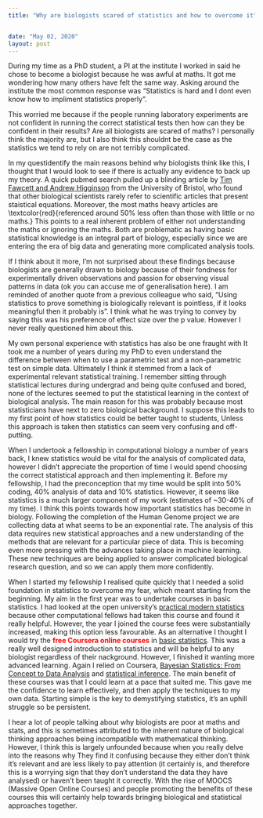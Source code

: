 ```yaml
---
title: "Why are biologists scared of statistics and how to overcome it"


date: "May 02, 2020"
layout: post
---
```


<script src="{{ site.url }}{{ site.baseurl }}/knitr_files/Statistics_files/header-attrs-2.1/header-attrs.js"></script>

<section class="main-content">
<p></p>
<p>During my time as a PhD student, a PI at the institute I worked in said he chose to become a biologist because he was awful at maths. It got me wondering how many others have felt the same way. Asking around the institute the most common response was “Statistics is hard and I dont even know how to impliment statistics properly”.</p>
<p>This worried me because if the people running laboratory experiments are not confident in running the correct statistical tests then how can they be confident in their results? Are all biologists are scared of maths? I personally think the majority are, but I also think this shouldnt be the case as the statistics we tend to rely on are not terribly complicated.</p>
<p>In my questidentify the main reasons behind why biologists think like this, I thought that I would look to see if there is actually any evidence to back up my theory. A quick pubmed search pulled up a blinding article by <a href="http://www.pnas.org/content/109/29/11735.abstract">Tim Fawcett and Andrew Higginson</a> from the University of Bristol, who found that other biological scientists rarely refer to scientific articles that present staistical equations. Moreover, the most maths heavy articles are \textcolor{red}{referenced around 50% less often than those with little or no maths.} This points to a real inherent problem of either not understanding the maths or ignoring the maths. Both are problematic as having basic statistical knowledge is an integral part of biology, especially since we are entering the era of big data and generating more complicated analysis tools.</p>
<p>If I think about it more, I’m not surprised about these findings because biologists are generally drawn to biology because of their fondness for experimentally driven observations and passion for observing visual patterns in data (ok you can accuse me of generalisation here). I am reminded of another quote from a previous colleague who said, “Using statistics to prove something is biologically relevant is pointless, if it looks meaningful then it probably is”. I think what he was trying to convey by saying this was his preference of effect size over the p value. However I never really questioned him about this.</p>
<p>My own personal experience with statistics has also be one fraught with  It took me a number of years during my PhD to even understand the difference between when to use a parametric test and a non-parametric test on simple data. Ultimately I think it stemmed from a lack of experimental relevant statistical training. I remember sitting through statistical lectures during undergrad and being quite confused and bored, none of the lectures seemed to put the statistical learning in the context of biological analysis. The main reason for this was probably because most statisticians have next to zero biological background. I suppose this leads to my first point of how statistics could be better taught to students,  Unless this approach is taken then statistics can seem very confusing and off-putting.</p>
<p>When I undertook a fellowship in computational biology a number of years back, I knew statistics would be vital for the analysis of complicated data, however I didn’t appreciate the proportion of time I would spend choosing the correct statistical approach and then implementing it. Before my fellowship, I had the preconception that my time would be split into 50% coding, 40% analysis of data and 10% statistics. However, it seems like statistics is a much larger component of my work (estimates of ~30-40% of my time). I think this points towards how important statistics has become in biology. Following the completion of the Human Genome project we are collecting data at what seems to be an exponential rate. The analysis of this data requires new statistical approaches and a new understanding of the methods that are relevant for a particular piece of data. This is becoming even more pressing with the advances taking place in machine learning. These new techniques are being applied to answer complicated biological research question, and  so we can apply them more confidently.</p>
<p>When I started my fellowship I realised quite quickly that I needed a solid foundation in statistics to overcome my fear, which meant starting from the beginning. My aim in the first year was to undertake courses in basic statistics. I had looked at the open university’s <a href="http://www.open.ac.uk/courses/modules/m249">practical modern statistics</a> because other computational fellows had taken this course and found it really helpful. However, the year I joined the course fees were substantially increased, making this option less favourable. As an alternative I thought I would try the <b style=color:red;>free Coursera online courses</b> in <a href="https://www.coursera.org/learn/basic-statistics/home/welcome">basic statistics</a>. This was a really well designed introduction to statistics and will be helpful to any biologist regardless of their nackground. However, I finished it wanting more advanced learning. Again I relied on Coursera, <a href="https://www.coursera.org/learn/bayesian-statistics/home/welcome">Bayesian Statistics: From Concept to Data Analysis</a> and <a href="https://www.coursera.org/learn/statistical-inference">statistical inference</a>. The main benefit of these courses was that I could learn at a pace that suited me. This gave me the confidence to learn effectively, and then apply the techniques to my own data. Starting simple is the key to demystifying statistics, it’s an uphill struggle so be persistent.</p>
<p>I hear a lot of people talking about why biologists are poor at maths and stats, and this is sometimes attributed to the inherent nature of biological thinking approaches being incompatible with mathematical thinking. However, I think this is largely unfounded because when you really delve into the reasons why  They find it confusing because they either don’t think it’s relevant and are less likely to pay attention (it certainly is, and therefore this is a worrying sign that they don’t understand the data they have analysed) or haven’t been taught it correctly. With the rise of MOOCS (Massive Open Online Courses) and people promoting the benefits of these courses this will certainly help towards bringing biological and statistical approaches together.</p>
</section>

